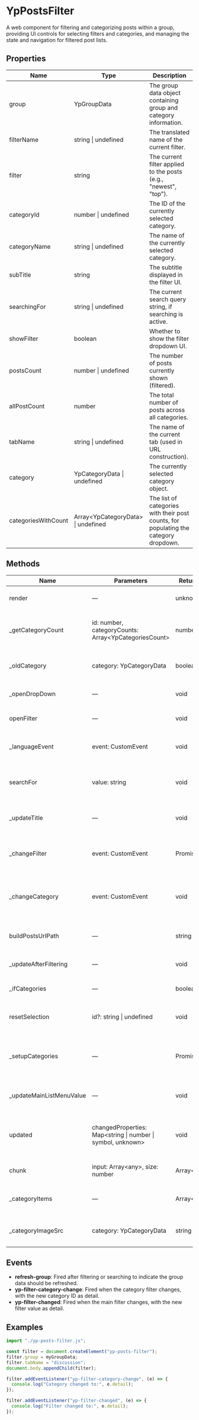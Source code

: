 # YpPostsFilter

A web component for filtering and categorizing posts within a group, providing UI controls for selecting filters and categories, and managing the state and navigation for filtered post lists.

## Properties

| Name                | Type                                      | Description                                                                                 |
|---------------------|-------------------------------------------|---------------------------------------------------------------------------------------------|
| group               | YpGroupData                               | The group data object containing group and category information.                             |
| filterName          | string \| undefined                       | The translated name of the current filter.                                                  |
| filter              | string                                    | The current filter applied to the posts (e.g., "newest", "top").                            |
| categoryId          | number \| undefined                       | The ID of the currently selected category.                                                  |
| categoryName        | string \| undefined                       | The name of the currently selected category.                                                |
| subTitle            | string                                    | The subtitle displayed in the filter UI.                                                    |
| searchingFor        | string \| undefined                       | The current search query string, if searching is active.                                    |
| showFilter          | boolean                                   | Whether to show the filter dropdown UI.                                                     |
| postsCount          | number \| undefined                       | The number of posts currently shown (filtered).                                             |
| allPostCount        | number                                    | The total number of posts across all categories.                                            |
| tabName             | string \| undefined                       | The name of the current tab (used in URL construction).                                     |
| category            | YpCategoryData \| undefined               | The currently selected category object.                                                     |
| categoriesWithCount | Array&lt;YpCategoryData&gt; \| undefined  | The list of categories with their post counts, for populating the category dropdown.        |

## Methods

| Name                        | Parameters                                                                 | Return Type | Description                                                                                                 |
|-----------------------------|----------------------------------------------------------------------------|-------------|-------------------------------------------------------------------------------------------------------------|
| render                      | —                                                                          | unknown     | Renders the component's template.                                                                           |
| _getCategoryCount           | id: number, categoryCounts: Array&lt;YpCategoriesCount&gt;                 | number      | Returns the post count for a given category ID from a list of category counts.                              |
| _oldCategory                | category: YpCategoryData                                                   | boolean     | Determines if a category is considered "old" (ID less than 804).                                            |
| _openDropDown               | —                                                                          | void        | Opens the dropdown menu for category selection.                                                             |
| openFilter                  | —                                                                          | void        | Triggers an activity event for opening the filter.                                                          |
| _languageEvent              | event: CustomEvent                                                         | void        | Handles language change events and updates the title accordingly.                                            |
| searchFor                   | value: string                                                              | void        | Initiates a search for posts matching the given value, updates navigation, and fires a refresh event.       |
| _updateTitle                | —                                                                          | void        | Updates the subtitle based on the current filter, category, or search state.                                |
| _changeFilter               | event: CustomEvent                                                         | Promise&lt;void&gt; | Handles changes to the post filter dropdown and updates the filter state.                                    |
| _changeCategory             | event: CustomEvent                                                         | void        | Handles changes to the category dropdown, updates state, and fires a category change event.                 |
| buildPostsUrlPath           | —                                                                          | string      | Constructs the URL path for the current filter and category selection.                                      |
| _updateAfterFiltering       | —                                                                          | void        | Updates navigation and fires a refresh event after filtering.                                               |
| _ifCategories               | —                                                                          | boolean     | Returns true if the group has categories.                                                                   |
| resetSelection              | id?: string \| undefined                                                   | void        | Resets the category dropdown selection to the specified ID or clears it.                                    |
| _setupCategories            | —                                                                          | Promise&lt;void&gt; | Fetches category counts from the server and sets up the categoriesWithCount property.                        |
| _updateMainListMenuValue    | —                                                                          | void        | Updates the main filter dropdown to reflect the current filter value.                                       |
| updated                     | changedProperties: Map&lt;string \| number \| symbol, unknown&gt;          | void        | Lifecycle method called after properties are updated; manages state and UI updates.                         |
| chunk                       | input: Array&lt;any&gt;, size: number                                      | Array&lt;any[]&gt; | Splits an array into chunks of the specified size.                                                          |
| _categoryItems              | —                                                                          | Array&lt;any[]&gt; | Returns the group categories split into chunks of 7 for display purposes.                                   |
| _categoryImageSrc           | category: YpCategoryData                                                   | string      | Returns the image URL for a category's icon using YpMediaHelpers.                                           |

## Events

- **refresh-group**: Fired after filtering or searching to indicate the group data should be refreshed.
- **yp-filter-category-change**: Fired when the category filter changes, with the new category ID as detail.
- **yp-filter-changed**: Fired when the main filter changes, with the new filter value as detail.

## Examples

```typescript
import "./yp-posts-filter.js";

const filter = document.createElement("yp-posts-filter");
filter.group = myGroupData;
filter.tabName = "discussion";
document.body.appendChild(filter);

filter.addEventListener("yp-filter-category-change", (e) => {
  console.log("Category changed to:", e.detail);
});

filter.addEventListener("yp-filter-changed", (e) => {
  console.log("Filter changed to:", e.detail);
});
```
